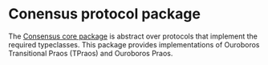 # Conensus protocol package

The [Consensus core package](../ouroboros-consensus) is abstract over protocols
that implement the required typeclasses. This package provides implementations
of Ouroboros Transitional Praos (TPraos) and Ouroboros Praos.
